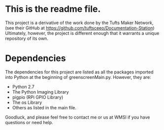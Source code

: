 # This is the readme file.
This project is a derivative of the work done by the Tufts Maker Network, (see their GitHub at https://github.com/tuftsceeo/Documentation-Station)  Ultimately, however, the project is different enough that it warrants a unique repository of its own.

# Dependencies
The dependencies for this project are listed as all the packages imported into Python at the beginning of greenscreenMain.py.  However, they are:
* Python 2.7
* The Python Imaging Library
* pigpio (RPi GPIO Library)
* The os Library
* Others as listed in the main file.

Goodluck, and please feel free to contact me or us at WMSI if you have questions or need help.
